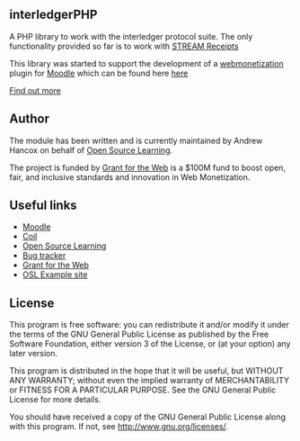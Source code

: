 ## interledgerPHP

A PHP library to work with the interledger protocol suite.
The only functionality provided so far is to work with [STREAM Receipts](https://interledger.org/rfcs/0039-stream-receipts/)

This library was started to support the development of a [webmonetization](https://webmonetization.org/docs/explainer) plugin for [Moodle](https://moodle.org/) which can be found here [here](https://github.com/andrewhancox/moodle-local_webmonetization)

[Find out more](https://webmonetization.org/docs/explainer)

Author
------

The module has been written and is currently maintained by Andrew Hancox on behalf of [Open Source Learning](https://opensourcelearning.co.uk).

The project is funded by [Grant for the Web](https://www.grantfortheweb.org) is a $100M fund to boost open, fair, and inclusive standards and innovation in Web Monetization.

Useful links
------------

* [Moodle](https://moodle.org/)
* [Coil](https://coil.com/)
* [Open Source Learning](https://opensourcelearning.co.uk)
* [Bug tracker](https://github.com/andrewhancox/moodle-local_webmonetization/issues)
* [Grant for the Web](https://www.grantfortheweb.org)
* [OSL Example site](https://examplesite.opensourcelearning.co.uk)

License
-------

This program is free software: you can redistribute it and/or modify it under the
terms of the GNU General Public License as published by the Free Software Foundation,
either version 3 of the License, or (at your option) any later version.

This program is distributed in the hope that it will be useful, but WITHOUT ANY
WARRANTY; without even the implied warranty of MERCHANTABILITY or FITNESS FOR A
PARTICULAR PURPOSE.  See the GNU General Public License for more details.

You should have received a copy of the GNU General Public License along with this
program. If not, see <http://www.gnu.org/licenses/>.
